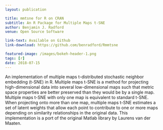```yaml
---
layout: publication

title: mmtsne for R on CRAN
subtitle: An R Package for Multiple Maps t-SNE
author: Benjamin J. Radford
venue: Open Source Software

link-text: Available on Github
link-download: https://github.com/benradford/Rmmtsne

featured-image: /images/bokeh-header-1.png
tags: [r]
date: 2018-07-15
---
```


An implementation of multiple maps t-distributed stochastic neighbor embedding (t-SNE) in R. Multiple maps t-SNE is a method for projecting high-dimensional data into several low-dimensional maps such that metric space properties are better preserved than they would be by a single map. Multiple maps t-SNE with only one map is equivalent to standard t-SNE. When projecting onto more than one map, multiple maps t-SNE estimates a set of latent weights that allow each point to contribute to one or more maps depending on similarity relationships in the original data. This implementation is a port of the original Matlab library by Laurens van der Maaten.
